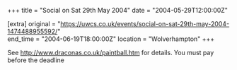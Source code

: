 +++
title = "Social on Sat 29th May 2004"
date = "2004-05-29T12:00:00Z"

[extra]
original = "https://uwcs.co.uk/events/social-on-sat-29th-may-2004-1474488955592/"    
end_time = "2004-06-19T18:00:00Z"
location = "Wolverhampton"
+++

See http://www.draconas.co.uk/paintball.htm for details. You must pay before the deadline

